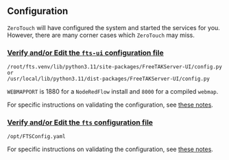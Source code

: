 
## Configuration

`ZeroTouch` will have configured the system and started the services for you. 
However, there are many corner cases which `ZeroTouch` may miss.

### [Verify and/or Edit the `fts-ui` configuration file](../usingConsole.md)  
```text
/root/fts.venv/lib/python3.11/site-packages/FreeTAKServer-UI/config.py
or
/usr/local/lib/python3.11/dist-packages/FreeTAKServer-UI/config.py
```
`WEBMAPPORT` is 1880 for a `NodeRedFlow` install and `8000` for a compiled `webmap`.

For specific instructions on validating the configuration,
see [these notes](../../Troubleshooting/fts-ui-server.md).

### [Verify and/or Edit the `fts` configuration file](../usingConsole.md) 
```text
/opt/FTSConfig.yaml
```

For specific instructions on validating the configuration,
see [these notes](../../Troubleshooting/fts-server.md).